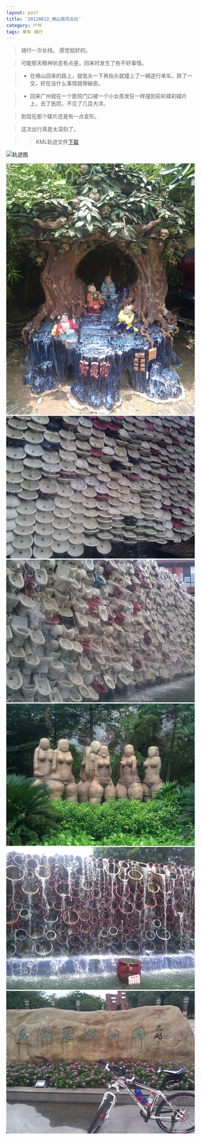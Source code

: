 ```yaml
---
layout: post
title: '20120812_佛山南风古灶'
category: 户外
tags: 单车 骑行
---
```


>骑行一次长线。 感觉挺好的。

>可能那天精神状态有点差，回来时发生了些不好事情。

>* 在佛山回来的路上，就低头一下再抬头就撞上了一辆逆行单车。跌了一交，好在没什么事情就擦破皮。

>- 回来广州就在一个医院门口被一个小女孩发狂一样撞到前轮碟刹碟片上，去了医院，不见了几百大洋。

>到现在那个碟片还是有一点变形。

>这次出行真是太深刻了。

>>KML轨迹文件[下载](/assets/download/20120812_佛山南风古灶-kml.zip)

![轨迹图](/assets/images/2012/20131116-kml.JPG)

![](/assets/images/2012/IMG_20120812_120030.jpg)
![](/assets/images/2012/IMG_20120812_141216.jpg)
![](/assets/images/2012/IMG_20120812_141336.jpg)
![](/assets/images/2012/IMG_20120812_142334.jpg)
![](/assets/images/2012/IMG_20120812_142610.jpg)
![](/assets/images/2012/IMG_20120812_150301.jpg)
